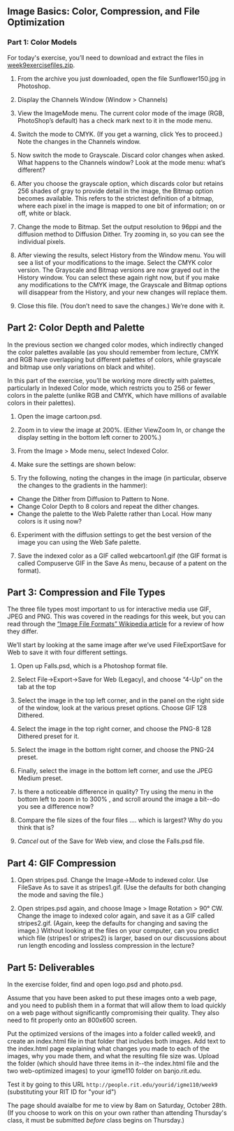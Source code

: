 ## Image Basics: Color, Compression, and File Optimization


### Part 1: Color Models

For today's exercise, you’ll need to download and extract the files in [week9exercisefiles.zip](color-optimizationExerciseFiles.zip). 

1. From the archive you just downloaded, open the file Sunflower150.jpg in Photoshop. 

2. Display the Channels Window (Window > Channels) 

3. View the ImageMode menu. The current color mode of the image (RGB, PhotoShop’s default) has a check mark next to it in the mode menu.

4. Switch the mode to CMYK. (If you get a warning, click Yes to proceed.) Note the changes in the Channels window. 

5. Now switch the mode to Grayscale. Discard color changes when asked. What happens to the Channels window? Look at the mode menu: what’s different? 

6. After you choose the grayscale option, which discards color but retains 256 shades of gray to provide detail in the image, the Bitmap option becomes available. This refers to the strictest definition of a bitmap, where each pixel in the image is mapped to one bit of information; on or off, white or black. 

7. Change the mode to Bitmap. Set the output resolution to 96ppi and the diffusion method to Diffusion Dither. Try zooming in, so you can see the individual pixels. 

8. After viewing the results, select History from the Window menu. You will see a list of your modifications to the image. Select the CMYK color version. The Grayscale and Bitmap versions are now grayed out in the History window. You can select these again right now, but if you make any modifications to the CMYK image, the Grayscale and Bitmap options will disappear from the History, and your new changes will replace them.

9.  Close this file. (You don’t need to save the changes.) We’re done with it.


## Part 2: Color Depth and Palette

In the previous section we changed color modes, which indirectly changed the color palettes available (as you should remember from lecture, CMYK and RGB have overlapping but different palettes of colors, while grayscale and bitmap use only variations on black and white). 

In this part of the exercise, you’ll be working more directly with palettes, particularly in Indexed Color mode, which restricts you to 256 or fewer colors in the palette (unlike RGB and CMYK, which have millions of available colors in their palettes).

1. Open the image cartoon.psd.

2. Zoom in to view the image at 200%. (Either ViewZoom In, or change the display setting in the bottom left corner to 200%.)

3. From the Image > Mode menu, select Indexed Color.

4. Make sure the settings are shown below: 

5. Try the following, noting the changes in the image (in particular, observe the changes to the gradients in the hammer):
  - Change the Dither from Diffusion to Pattern to None.
  - Change Color Depth to 8 colors and repeat the dither changes. 
  - Change the palette to the Web Palette rather than Local. How many colors is it using now? 

6. Experiment with the diffusion settings to get the best version of the image you can using the Web Safe palette.  

7. Save the indexed color as a GIF called webcartoon1.gif  (the GIF format is called Compuserve GIF in the Save As menu, because of a patent on the format). 


## Part 3:  Compression and File Types

The three file types most important to us for interactive media use GIF, JPEG and PNG. This was covered in the readings for this week, but you can read through the [“Image File Formats” Wikipedia article](https://en.wikipedia.org/wiki/Image_file_formats) for a review of how they differ.

We’ll start by looking at the same image after we’ve used FileExportSave for Web to save it with four different settings.

1. Open up Falls.psd, which is a Photoshop format file.

2. Select File->Export->Save for Web (Legacy), and choose “4-Up” on the tab at the top

3. Select the image in the top left corner, and in the panel on the right side of the window, look at the various preset options. Choose GIF 128 Dithered.
	
4. Select the image in the top right corner, and choose the PNG-8 128 Dithered preset for it.
	
5. Select the image in the bottom right corner, and choose the PNG-24 preset.

6. Finally, select the image in the bottom left corner, and use the JPEG Medium preset. 

7. Is there a noticeable difference in quality?  Try using the menu in the bottom left to zoom in to 300% , and scroll around the image a bit--do you see a difference now? 

8. Compare the file sizes of the four files …. which is largest? Why do you think that is?

9. *Cancel* out of the Save for Web view, and close the Falls.psd file. 

## Part 4:  GIF Compression

1.	Open stripes.psd. Change the Image->Mode to indexed color.  Use FileSave As to save it as stripes1.gif. (Use the defaults for both changing the mode and saving the file.)
	
2.	Open stripes.psd again, and choose Image > Image Rotation > 90° CW. Change the image to indexed color again, and save it as a GIF called stripes2.gif. (Again, keep the defaults for changing and saving the image.)  Without looking at the files on your computer, can you predict which file (stripes1 or stripes2) is larger, based on our discussions about run length encoding and lossless compression in the lecture?


## Part 5:  Deliverables

In the exercise folder, find and open logo.psd and photo.psd.  

Assume that you have been asked to put these images onto a web page, and you need to publish them in a format that will allow them to load quickly on a web page without significantly compromising their quality. They also need to fit properly onto an 800x600 screen. 

Put the optimized versions of the images into a folder called week9, and create an index.html file in that folder that includes both images. Add text to the index.html page explaining what changes you made to each of the images, why you made them, and what the resulting file size was. Upload the folder (which should have three items in it--the index.html file and the two web-optimized images) to your igme110 folder on banjo.rit.edu.   

Test it by going to this URL `http://people.rit.edu/yourid/igme110/week9` (substituting your RIT ID for "your id") 

The page should avaialbe for me to view by 8am on Saturday, October 28th. (If you choose to work on this on your own rather than attending Thursday's class, it must be submitted *before* class begins on Thursday.)  
